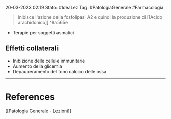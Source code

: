 20-03-2023 02:19
Stato: #IdeaLez
Tag: #PatologiaGenerale  #Farmacologia

> inibisce l'azione della fosfolipasi A2 e quindi la produzione di [[Acido arachidonico]]
^8a565e

- Terapie per soggetti asmatici

## Effetti collaterali
- Inibizione delle cellule immunitarie
- Aumento della glicemia
- Depauperamento del tono calcico delle ossa



---
# References 

[[Patologia Generale - Lezioni]]